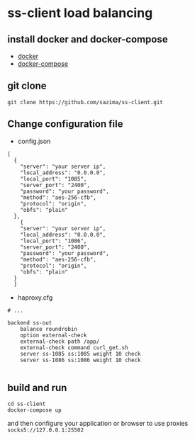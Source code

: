 # ss-client load balancing

## install docker and docker-compose 

- [docker](https://docs.docker.com/install/)
- [docker-compose](https://docs.docker.com/compose/install/)

## git clone 

```angular2
git clone https://github.com/sazima/ss-client.git
```

## Change configuration file

- config.json

```angular2
[
  {
    "server": "your server ip",
    "local_address": "0.0.0.0",
    "local_port": "1085",  
    "server_port": "2400",
    "password": "your password",
    "method": "aes-256-cfb",
    "protocol": "origin",
    "obfs": "plain"
  },
    {
    "server": "your server ip",
    "local_address": "0.0.0.0",
    "local_port": "1086",  
    "server_port": "2400",
    "password": "your password",
    "method": "aes-256-cfb",
    "protocol": "origin",
    "obfs": "plain"
  }
  ]
```

- haproxy.cfg

```angular2
# ...

backend ss-out
    balance roundrobin
    option external-check
    external-check path /app/
    external-check command curl_get.sh
    server ss-1085 ss:1085 weight 10 check 
    server ss-1086 ss:1086 weight 10 check 
    
```

## build and run

```angular2
cd ss-client
docker-compose up
```
and then configure your application or browser to use proxies `socks5://127.0.0.1:25502`

